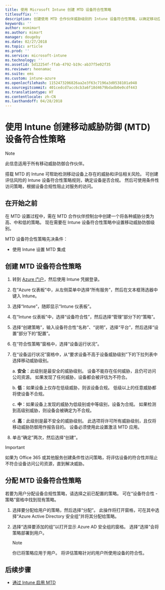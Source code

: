 ```yaml
---
title: 使用 Microsoft Intune 创建 MTD 设备符合性策略
titlesuffix: ''
description: 创建使用 MTD 合作伙伴威胁级别的 Intune 设备符合性策略，以确定移动应用是否可以访问公司资源。
keywords: ''
author: msmimart
ms.author: mimart
manager: dougeby
ms.date: 02/27/2018
ms.topic: article
ms.prod: ''
ms.service: microsoft-intune
ms.technology: ''
ms.assetid: 5d12254f-ffab-4792-b19c-ab37f5e02f35
ms.reviewer: heenamac
ms.suite: ems
ms.custom: intune-azure
ms.openlocfilehash: 1152473206826aa2e3f63c7196a3d0538101a948
ms.sourcegitcommit: 401cedcd7acc6cb3a6f18d4679bdadb0e0cdf443
ms.translationtype: HT
ms.contentlocale: zh-CN
ms.lasthandoff: 04/28/2018
---
```

# <a name="create-mobile-threat-defense-mtd-device-compliance-policy-with-intune"></a>使用 Intune 创建移动威胁防御 (MTD) 设备符合性策略

> [!NOTE] 
> 此信息适用于所有移动威胁防御合作伙伴。

搭载 MTD 的 Intune 可帮助检测移动设备上存在的威胁和评估相关风险。 可创建评估风险的 Intune 设备符合性策略规则，确定设备是否合规。 然后可使用条件性访问策略，根据设备合规性阻止对服务的访问。

## <a name="before-you-begin"></a>在开始之前

在 MTD 设置过程中，需在 MTD 合作伙伴控制台中创建一个将各种威胁分类为高、中和低的策略。 现在需要在 Intune 设备符合性策略中设置移动威胁防御级别。

MTD 设备符合性策略先决条件：

-   使用 Intune 设置 MTD 集成

## <a name="to-create-an-mtd-device-compliance-policy"></a>创建 MTD 设备符合性策略

1.  转到 [Azure 门户](https://portal.azure.com/)，然后使用 Intune 凭据登录。

2.  在“Azure 仪表板”中，从左侧菜单中选择“所有服务”，然后在文本框筛选器中键入 Intune。

3.  选择“Intune”，随即显示“Intune 仪表板”。

4. 在“Intune 仪表板”中，选择“设备符合性”，然后选择“管理”部分下的“策略”。

5.  选择“创建策略”，输入设备符合性“名称”、“说明”，选择“平台”，然后选择“设置”部分下的“配置”。

6.  在“符合性策略”窗格中，选择“设备运行状况”。

7.  在“设备运行状况”窗格中，从“要求设备不高于设备威胁级别”下的下拉列表中选择移动威胁级别。

    a.  **安全**：此级别是最安全的威胁级别。 设备不能存在任何威胁，且仍可访问公司资源。 如果发现了任何威胁，设备都会被评估为不符合。

    b.  **低**：如果设备上仅存在低级威胁，则该设备合规。 低级以上的任意威胁都将使设备不合规。

    c.  **中**：如果设备上发现的威胁为低级别或中等级别，设备为合规。 如果检测到高级别威胁，则设备会被确定为不合规。

    d.  **高**：此级别是最不安全的威胁级别。 此选项将许可所有威胁级别，且仅将移动威胁防御用作报告目的。 设备必须使用此设置激活 MTD 应用。

8.  单击“确定”两次，然后选择“创建”。

> [!IMPORTANT]
> 如果为 Office 365 或其他服务创建条件性访问策略，将评估设备的符合性并阻止不符合设备访问公司资源，直到解决威胁。

## <a name="to-assign-an-mtd-device-compliance-policy"></a>分配 MTD 设备符合性策略

若要为用户分配设备合规性策略，请选择之前已配置的策略。 可在“设备符合性 - 策略”窗格中找到现有策略。

1. 选择要分配给用户的策略，然后选择“分配”。 此操作将打开窗格，可在其中选择“Azure Active Directory 安全组”并将其分配给策略。

2. 选择“选择要添加的组”以打开显示 Azure AD 安全组的窗格。  选择“选择”会将策略部署到用户。

    > [!NOTE] 
    > 你已将策略应用于用户。 将评估策略针对的用户所使用设备的符合性。

## <a name="next-steps"></a>后续步骤

- [通过 Intune 启用 MTD](mtd-connector-enable.md)